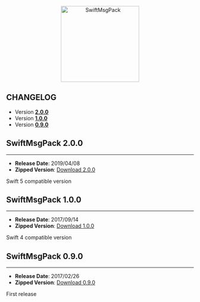 <p align="center" >
  <img src="https://raw.githubusercontent.com/malcommac/SwiftMsgPack/develop/logo.png" width=210px height=204px alt="SwiftMsgPack" title="SwiftMsgPack">
</p>

## CHANGELOG

* Version **[2.0.0](#200)**
* Version **[1.0.0](#100)**
* Version **[0.9.0](#090)**

<a name="100" />

## SwiftMsgPack 2.0.0
---
- **Release Date**: 2019/04/08
- **Zipped Version**: [Download 2.0.0](https://github.com/kirilltitov/SwiftMsgPack/releases/tag/2.0.0)

Swift 5 compatible version

<a name="100" />

## SwiftMsgPack 1.0.0
---
- **Release Date**: 2017/09/14
- **Zipped Version**: [Download 1.0.0](https://github.com/malcommac/SwiftMsgPack/releases/tag/1.0.0)

Swift 4 compatible version

<a name="090" />

## SwiftMsgPack 0.9.0
---
- **Release Date**: 2017/02/26
- **Zipped Version**: [Download 0.9.0](https://github.com/malcommac/SwiftMsgPack/releases/tag/0.9.0)

First release
